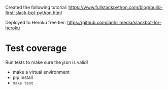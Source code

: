 Created the following tutorial: https://www.fullstackpython.com/blog/build-first-slack-bot-python.html

Deployed to Heroku free tier: https://github.com/ianhillmedia/slackbot-for-heroku

# Test coverage
Run tests to make sure the json is valid!
- make a virtual environment
- pip install
- `make test`
